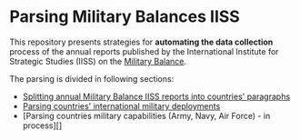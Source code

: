 # Parsing Military Balances IISS
This repository presents strategies for **automating the data collection** process of the annual reports 
published by the International Institute for Strategic Studies (IISS) on the [Military
Balance](https://www.iiss.org/en/publications/the-military-balance/).

The parsing is divided in following sections:
 - [Splitting annual Military Balance IISS reports into countries' paragraphs](https://github.com/EmilStasevski/Military-Deployment/tree/main/Data%20collection/Parsing%20Military%20Balances%20IISS/Parsing%20paragraphs)
 - [Parsing countries' international military deployments](https://github.com/EmilStasevski/Military-Deployment/tree/main/Data%20collection/Parsing%20Military%20Balances%20IISS/Military%20deployment)
 - [Parsing countries military capabilities (Army, Navy, Air Force) - in process][]

